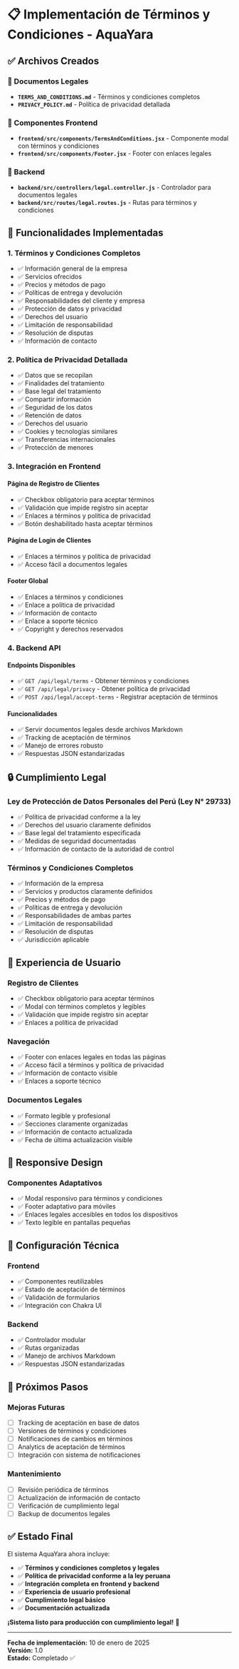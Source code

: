 # 📋 Implementación de Términos y Condiciones - AquaYara

## ✅ Archivos Creados

### 📄 Documentos Legales
- **`TERMS_AND_CONDITIONS.md`** - Términos y condiciones completos
- **`PRIVACY_POLICY.md`** - Política de privacidad detallada

### 🎨 Componentes Frontend
- **`frontend/src/components/TermsAndConditions.jsx`** - Componente modal con términos y condiciones
- **`frontend/src/components/Footer.jsx`** - Footer con enlaces legales

### 🔧 Backend
- **`backend/src/controllers/legal.controller.js`** - Controlador para documentos legales
- **`backend/src/routes/legal.routes.js`** - Rutas para términos y condiciones

## 🎯 Funcionalidades Implementadas

### 1. **Términos y Condiciones Completos**
- ✅ Información general de la empresa
- ✅ Servicios ofrecidos
- ✅ Precios y métodos de pago
- ✅ Políticas de entrega y devolución
- ✅ Responsabilidades del cliente y empresa
- ✅ Protección de datos y privacidad
- ✅ Derechos del usuario
- ✅ Limitación de responsabilidad
- ✅ Resolución de disputas
- ✅ Información de contacto

### 2. **Política de Privacidad Detallada**
- ✅ Datos que se recopilan
- ✅ Finalidades del tratamiento
- ✅ Base legal del tratamiento
- ✅ Compartir información
- ✅ Seguridad de los datos
- ✅ Retención de datos
- ✅ Derechos del usuario
- ✅ Cookies y tecnologías similares
- ✅ Transferencias internacionales
- ✅ Protección de menores

### 3. **Integración en Frontend**

#### **Página de Registro de Clientes**
- ✅ Checkbox obligatorio para aceptar términos
- ✅ Validación que impide registro sin aceptar
- ✅ Enlaces a términos y política de privacidad
- ✅ Botón deshabilitado hasta aceptar términos

#### **Página de Login de Clientes**
- ✅ Enlaces a términos y política de privacidad
- ✅ Acceso fácil a documentos legales

#### **Footer Global**
- ✅ Enlaces a términos y condiciones
- ✅ Enlace a política de privacidad
- ✅ Información de contacto
- ✅ Enlace a soporte técnico
- ✅ Copyright y derechos reservados

### 4. **Backend API**

#### **Endpoints Disponibles**
- ✅ `GET /api/legal/terms` - Obtener términos y condiciones
- ✅ `GET /api/legal/privacy` - Obtener política de privacidad
- ✅ `POST /api/legal/accept-terms` - Registrar aceptación de términos

#### **Funcionalidades**
- ✅ Servir documentos legales desde archivos Markdown
- ✅ Tracking de aceptación de términos
- ✅ Manejo de errores robusto
- ✅ Respuestas JSON estandarizadas

## 🔒 Cumplimiento Legal

### **Ley de Protección de Datos Personales del Perú (Ley N° 29733)**
- ✅ Política de privacidad conforme a la ley
- ✅ Derechos del usuario claramente definidos
- ✅ Base legal del tratamiento especificada
- ✅ Medidas de seguridad documentadas
- ✅ Información de contacto de la autoridad de control

### **Términos y Condiciones Completos**
- ✅ Información de la empresa
- ✅ Servicios y productos claramente definidos
- ✅ Precios y métodos de pago
- ✅ Políticas de entrega y devolución
- ✅ Responsabilidades de ambas partes
- ✅ Limitación de responsabilidad
- ✅ Resolución de disputas
- ✅ Jurisdicción aplicable

## 🎨 Experiencia de Usuario

### **Registro de Clientes**
- ✅ Checkbox obligatorio para aceptar términos
- ✅ Modal con términos completos y legibles
- ✅ Validación que impide registro sin aceptar
- ✅ Enlaces a política de privacidad

### **Navegación**
- ✅ Footer con enlaces legales en todas las páginas
- ✅ Acceso fácil a términos y política de privacidad
- ✅ Información de contacto visible
- ✅ Enlaces a soporte técnico

### **Documentos Legales**
- ✅ Formato legible y profesional
- ✅ Secciones claramente organizadas
- ✅ Información de contacto actualizada
- ✅ Fecha de última actualización visible

## 📱 Responsive Design

### **Componentes Adaptativos**
- ✅ Modal responsivo para términos y condiciones
- ✅ Footer adaptativo para móviles
- ✅ Enlaces legales accesibles en todos los dispositivos
- ✅ Texto legible en pantallas pequeñas

## 🔧 Configuración Técnica

### **Frontend**
- ✅ Componentes reutilizables
- ✅ Estado de aceptación de términos
- ✅ Validación de formularios
- ✅ Integración con Chakra UI

### **Backend**
- ✅ Controlador modular
- ✅ Rutas organizadas
- ✅ Manejo de archivos Markdown
- ✅ Respuestas JSON estandarizadas

## 🚀 Próximos Pasos

### **Mejoras Futuras**
- [ ] Tracking de aceptación en base de datos
- [ ] Versiones de términos y condiciones
- [ ] Notificaciones de cambios en términos
- [ ] Analytics de aceptación de términos
- [ ] Integración con sistema de notificaciones

### **Mantenimiento**
- [ ] Revisión periódica de términos
- [ ] Actualización de información de contacto
- [ ] Verificación de cumplimiento legal
- [ ] Backup de documentos legales

## ✅ Estado Final

El sistema AquaYara ahora incluye:

- ✅ **Términos y condiciones completos y legales**
- ✅ **Política de privacidad conforme a la ley peruana**
- ✅ **Integración completa en frontend y backend**
- ✅ **Experiencia de usuario profesional**
- ✅ **Cumplimiento legal básico**
- ✅ **Documentación actualizada**

**¡Sistema listo para producción con cumplimiento legal!** 🚀

---

**Fecha de implementación:** 10 de enero de 2025  
**Versión:** 1.0  
**Estado:** Completado ✅
